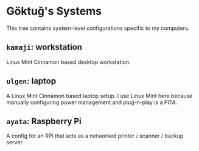 # Göktuğ's Systems

This tree contains system-level configurations specific to my computers.

## `kamaji`: workstation

Linux Mint Cinnamon based desktop workstation.

## `ulgen`: laptop

A Linux Mint Cinnamon based laptop setup.  I use Linux Mint here
because manually configuring power management and plug-n-play is a
PITA.

## `ayata`: Raspberry Pi

A config for an RPi that acts as a networked printer / scanner /
backup server.
